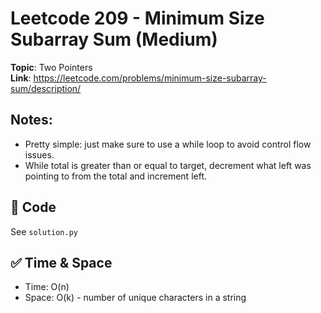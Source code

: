 # Leetcode 209 - Minimum Size Subarray Sum (Medium)

**Topic**: Two Pointers  
**Link**: https://leetcode.com/problems/minimum-size-subarray-sum/description/

## Notes: 
 - Pretty simple: just make sure to use a while loop to avoid control flow issues. 
 - While total is greater than or equal to target, decrement what left was pointing to from the total and increment left. 

## 🧪 Code
See `solution.py`

## ✅ Time & Space
- Time: O(n)
- Space: O(k) - number of unique characters in a string